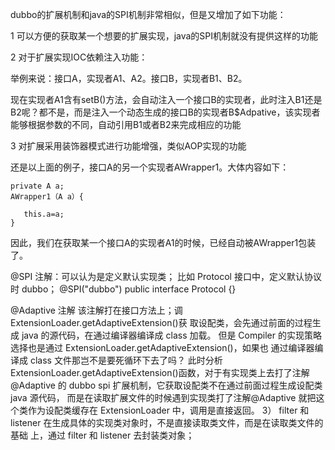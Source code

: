 

dubbo的扩展机制和java的SPI机制非常相似，但是又增加了如下功能：

1 可以方便的获取某一个想要的扩展实现，java的SPI机制就没有提供这样的功能

2 对于扩展实现IOC依赖注入功能：

举例来说：接口A，实现者A1、A2。接口B，实现者B1、B2。

现在实现者A1含有setB()方法，会自动注入一个接口B的实现者，此时注入B1还是B2呢？都不是，而是注入一个动态生成的接口B的实现者B$Adpative，该实现者能够根据参数的不同，自动引用B1或者B2来完成相应的功能

3 对扩展采用装饰器模式进行功能增强，类似AOP实现的功能

还是以上面的例子，接口A的另一个实现者AWrapper1。大体内容如下：

```
private A a; 
AWrapper1（A a）{

   this.a=a;
}
```

因此，我们在获取某一个接口A的实现者A1的时候，已经自动被AWrapper1包装了。






@SPI 注解：可以认为是定义默认实现类；
比如 Protocol 接口中，定义默认协议时 dubbo；
@SPI("dubbo")
public interface Protocol {}

@Adaptive 注解
该注解打在接口方法上；调 ExtensionLoader.getAdaptiveExtension()获
取设配类，会先通过前面的过程生成 java 的源代码，在通过编译器编译成 class 加载。
但是 Compiler 的实现策略选择也是通过 ExtensionLoader.getAdaptiveExtension()，如果也
通过编译器编译成 class 文件那岂不是要死循环下去了吗？
此时分析 ExtensionLoader.getAdaptiveExtension()函数，对于有实现类上去打了注解
@Adaptive 的 dubbo spi 扩展机制，它获取设配类不在通过前面过程生成设配类 java 源代码，
而是在读取扩展文件的时候遇到实现类打了注解@Adaptive 就把这个类作为设配类缓存在
ExtensionLoader 中，调用是直接返回。
3） filter 和 listener
在生成具体的实现类对象时，不是直接读取类文件，而是在读取类文件的基础
上，通过 filter 和 listener 去封装类对象；